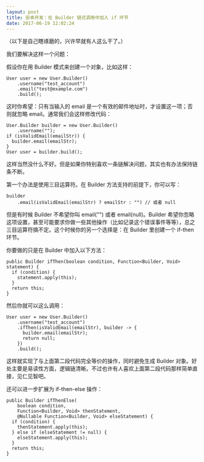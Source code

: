 ```yaml
---
layout: post
title: 安卓开发：在 Builder 链式调用中加入 if 环节
date: 2017-06-19 12:02:24
---
```


（以下是自己瞎琢磨的，兴许早就有人这么干了。）

我们要解决这样一个问题：

假设你在用 Builder 模式来创建一个对象，比如这样：​

```
User user = new User.Builder()
    .username("test_account")
    .email("test@example.com")
    .build();
```

这时你希望：只有当输入的 email 是一个有效的邮件地址时，才设置这一项；否则就忽略 email。通常我们会这样修改代码：

```
User.Builder builder = new User.Builder()
    .username("");
if (isValidEmail(emailStr)) {
  builder.email(emailStr);
}
User user = builder.build();
```

这样当然没什么不好。但是如果你特别喜欢一条链解决问题，其实也有办法保持链条不断。

第一个办法是使用三目运算符。在 Builder 方法支持的前提下，你可以写：

```
builder
    .email(isValidEmail(emailStr) ? emailStr : "") // 或者 null
```

但是有时候 Builder 不希望你叫 email("") 或者 email(null)。Builder 希望你忽略这项设置，甚至可能要求你做一些其他操作（比如记录这个错误事件等等），总之三目运算符搞不定。这个时候你的另一个选择是：在 Builder 里创建一个 if-then 环节。

你要做的只是在 Builder 中加入以下方法：

```
public Builder ifThen(boolean condition, Function<Builder, Void> statement) {
  if (condition) {
    statement.apply(this);
  }
  return this;
}
```

然后你就可以这么调用：

```
User user = new User.Builder()
    .username("test_account")
    .ifThen(isValidEmail(emailStr), builder -> {
      builder.email(emailStr);
      return null;
    })
    .build();
```

这样就实现了与上面第二段代码​完全等价的操作，同时避免生成 Builder 对象。好处主要是易读性方面，逻辑链清晰。不过也许有人喜欢上面第二段代码那样简单直接，见仁见智吧。

还可以进一步扩展为 if-then-else 操作：

```
public Builder ifThenElse(
    boolean condition,
    Function<Builder, Void> thenStatement,
    @Nullable Function<Builder, Void> elseStatement) {
  if (condition) {
    thenStatement.apply(this);
  } else if (elseStatement != null) {
    elseStatement.apply(this);
  }
  return this;
}​​​​
```